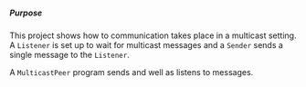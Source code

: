 ##### Purpose
This project shows how to communication takes place in a multicast setting.
A `Listener` is set up to wait for multicast messages and a `Sender` sends a single message to the `Listener`.

A `MulticastPeer` program sends and well as listens to messages.
